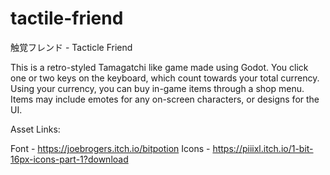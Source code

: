 # tactile-friend
 触覚フレンド - Tacticle Friend

This is a retro-styled Tamagatchi like game made using Godot. You click one or two keys on the keyboard, which count towards your total currency. Using your currency, you can buy in-game items through a shop menu. Items may include emotes for any on-screen characters, or designs for the UI.

Asset Links:

Font - https://joebrogers.itch.io/bitpotion
Icons - https://piiixl.itch.io/1-bit-16px-icons-part-1?download
